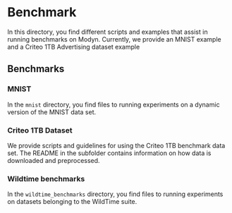 # Benchmark

In this directory, you find different scripts and examples that assist in running benchmarks on Modyn.
Currently, we provide an MNIST example and a Criteo 1TB Advertising dataset example 

## Benchmarks

### MNIST 
In the `mnist` directory, you find files to running experiments on a dynamic version of the MNIST data set.

### Criteo 1TB Dataset
We provide scripts and guidelines for using the Criteo 1TB benchmark data set.
The README in the subfolder contains information on how data is downloaded and preprocessed. 

### Wildtime benchmarks
In the `wildtime_benchmarks` directory, you find files to running experiments on datasets belonging to the WildTime suite.